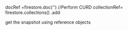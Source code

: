 docRef =firestore.doc('') //Perform CURD
collectionRef= firestore.collections() .add

get the snapshot using reference objects